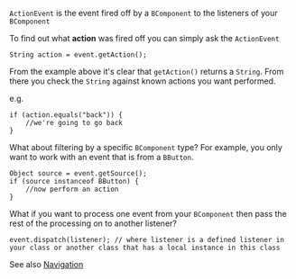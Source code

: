 `ActionEvent` is the event fired off by a `BComponent` to the listeners of your `BComponent`

To find out what **action** was fired off you can simply ask the `ActionEvent`

```
String action = event.getAction();
```

From the example above it's clear that `getAction()` returns a `String`.  From there you check the `String` against known actions you want performed.

e.g.
```
if (action.equals("back")) {
    //we're going to go back
}
```

What about filtering by a specific `BComponent` type?  For example, you only want to work with an event that is from a `BButton`.

```
Object source = event.getSource();
if (source instanceof BButton) {
    //now perform an action
}
```

What if you want to process one event from your `BComponent` then pass the rest of the processing on to another listener?

```
event.dispatch(listener); // where listener is a defined listener in your class or another class that has a local instance in this class
```

See also [Navigation](NavigationFlow.md)